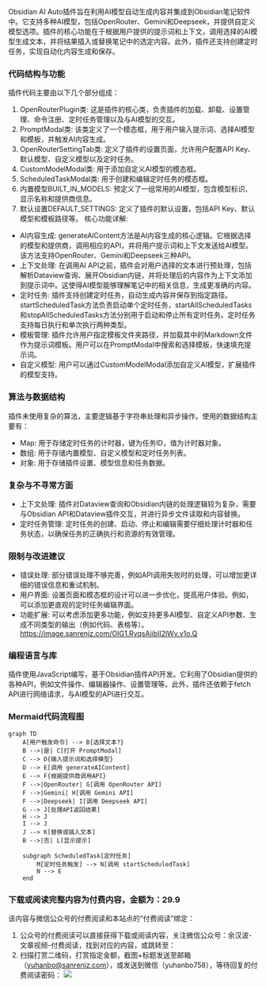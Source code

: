 Obsidian AI Auto插件旨在利用AI模型自动生成内容并集成到Obsidian笔记软件中。它支持多种AI模型，包括OpenRouter、Gemini和Deepseek，并提供自定义模型选项。插件的核心功能在于根据用户提供的提示词和上下文，调用选择的AI模型生成文本，并将结果插入或替换笔记中的选定内容。此外，插件还支持创建定时任务，实现自动化内容生成和保存。

### 代码结构与功能

插件代码主要由以下几个部分组成：

1. OpenRouterPlugin类: 这是插件的核心类，负责插件的加载、卸载、设置管理、命令注册、定时任务管理以及与AI模型的交互。
1. PromptModal类:  该类定义了一个模态框，用于用户输入提示词、选择AI模型和模板，并触发AI内容生成。
1. OpenRouterSettingTab类: 定义了插件的设置页面，允许用户配置API Key、默认模型、自定义模型以及定时任务。
1. CustomModelModal类:  用于添加自定义AI模型的模态框。
1. ScheduledTaskModal类: 用于创建和编辑定时任务的模态框。
1. 内置模型BUILT_IN_MODELS:  预定义了一组常用的AI模型，包含模型标识、显示名称和提供商信息。
1. 默认设置DEFAULT_SETTINGS: 定义了插件的默认设置，包括API Key、默认模型和模板路径等。
核心功能详解:

* AI内容生成:  generateAIContent方法是AI内容生成的核心逻辑。它根据选择的模型和提供商，调用相应的API，并将用户提示词和上下文发送给AI模型。该方法支持OpenRouter、Gemini和Deepseek三种API。
* 上下文处理: 在调用AI API之前，插件会对用户选择的文本进行预处理，包括解析Dataview查询、展开Obsidian内链，并将处理后的内容作为上下文添加到提示词中。这使得AI模型能够理解笔记中的相关信息，生成更准确的内容。
* 定时任务: 插件支持创建定时任务，自动生成内容并保存到指定路径。startScheduledTask方法负责启动单个定时任务，startAllScheduledTasks和stopAllScheduledTasks方法分别用于启动和停止所有定时任务。定时任务支持每日执行和单次执行两种类型。
* 模板管理: 插件允许用户指定模板文件夹路径，并加载其中的Markdown文件作为提示词模板。用户可以在PromptModal中搜索和选择模板，快速填充提示词。
* 自定义模型: 用户可以通过CustomModelModal添加自定义AI模型，扩展插件的模型支持。
### 算法与数据结构

插件未使用复杂的算法，主要逻辑基于字符串处理和异步操作。使用的数据结构主要有：

* Map: 用于存储定时任务的计时器，键为任务ID，值为计时器对象。
* 数组: 用于存储内置模型、自定义模型和定时任务列表。
* 对象: 用于存储插件设置、模型信息和任务数据。
### 复杂与不寻常方面

* 上下文处理: 插件对Dataview查询和Obsidian内链的处理逻辑较为复杂，需要与Obsidian API和Dataview插件交互，并进行异步文件读取和内容替换。
* 定时任务管理: 定时任务的创建、启动、停止和编辑需要仔细处理计时器和任务状态，以确保任务的正确执行和资源的有效管理。
### 限制与改进建议

* 错误处理:  部分错误处理不够完善，例如API调用失败时的处理，可以增加更详细的错误信息和重试机制。
* 用户界面:  设置页面和模态框的设计可以进一步优化，提高用户体验。例如，可以添加更直观的定时任务编辑界面。
* 功能扩展: 可以考虑添加更多功能，例如支持更多AI模型、自定义API参数、生成不同类型的输出（例如代码、表格等）。
https://image.sanrenjz.com/OIG1.RyqsAiiblI2lWv.v1o.Q

### 编程语言与库

插件使用JavaScript编写，基于Obsidian插件API开发。它利用了Obsidian提供的各种API，例如文件操作、编辑器操作、设置管理等。此外，插件还依赖于fetch API进行网络请求，与AI模型的API进行交互。

### Mermaid代码流程图

```mermaid
graph TD
    A[用户触发命令] --> B{选择文本?}
    B -->|是| C[打开 PromptModal]
    C --> D{输入提示词和选择模型}
    D --> E[调用 generateAIContent]
    E --> F{根据提供商调用API}
    F -->|OpenRouter| G[调用 OpenRouter API]
    F -->|Gemini| H[调用 Gemini API]
    F -->|Deepseek| I[调用 Deepseek API]
    G --> J[处理API返回结果]
    H --> J
    I --> J
    J --> K[替换或插入文本]
    B -->|否| L[显示提示]
    
    subgraph ScheduledTask[定时任务]
        M[定时任务触发] --> N[调用 startScheduledTask]
        N --> E
    end
```

### 下载或阅读完整内容为付费内容，金额为：29.9

该内容与微信公众号的付费阅读和本站点的“付费阅读”绑定：

1. 公众号的付费阅读可以直接获得下载或阅读内容，关注微信公众号：余汉波-文章视频-付费阅读，找到对应的内容，或跳转至：
1. 扫描打赏二维码，打赏指定金额，截图+标题发送至邮箱（yuhanbo@sanrenjz.com），或发送到微信（yuhanbo758），等待回复的付费阅读密码：
![](https://gdsx.sanrenjz.com/PicGo/640.jpg)

